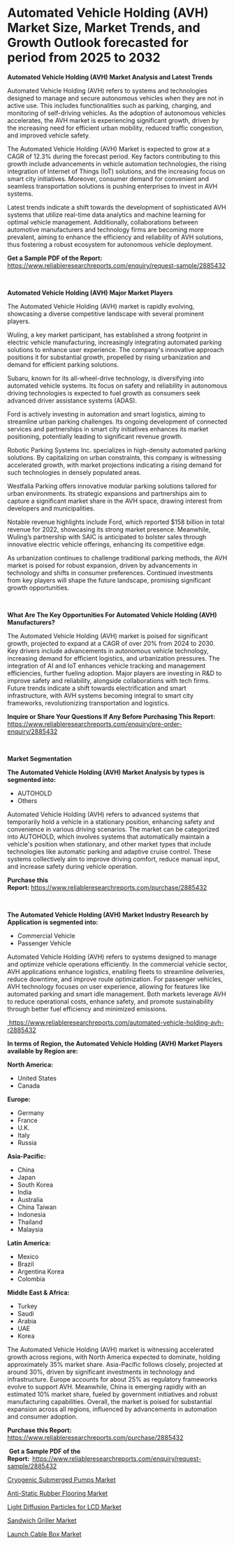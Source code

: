 <p><h1>Automated Vehicle Holding (AVH) Market Size, Market Trends, and Growth Outlook forecasted for period from 2025 to 2032</h1></p><p><strong>Automated Vehicle Holding (AVH) Market Analysis and Latest Trends</strong></p>
<p><p>Automated Vehicle Holding (AVH) refers to systems and technologies designed to manage and secure autonomous vehicles when they are not in active use. This includes functionalities such as parking, charging, and monitoring of self-driving vehicles. As the adoption of autonomous vehicles accelerates, the AVH market is experiencing significant growth, driven by the increasing need for efficient urban mobility, reduced traffic congestion, and improved vehicle safety.</p><p>The Automated Vehicle Holding (AVH) Market is expected to grow at a CAGR of 12.3% during the forecast period. Key factors contributing to this growth include advancements in vehicle automation technologies, the rising integration of Internet of Things (IoT) solutions, and the increasing focus on smart city initiatives. Moreover, consumer demand for convenient and seamless transportation solutions is pushing enterprises to invest in AVH systems.</p><p>Latest trends indicate a shift towards the development of sophisticated AVH systems that utilize real-time data analytics and machine learning for optimal vehicle management. Additionally, collaborations between automotive manufacturers and technology firms are becoming more prevalent, aiming to enhance the efficiency and reliability of AVH solutions, thus fostering a robust ecosystem for autonomous vehicle deployment.</p></p>
<p><strong>Get a Sample PDF of the Report:&nbsp;</strong> <a href="https://www.reliableresearchreports.com/enquiry/request-sample/2885432?utm_campaign=24&utm_medium=2&utm_source=Github&utm_content=ia&utm_term=13032025&utm_id=automated-vehicle-holding-avh">https://www.reliableresearchreports.com/enquiry/request-sample/2885432</a></p>
<p>&nbsp;</p>
<p><strong>Automated Vehicle Holding (AVH) Major Market Players</strong></p>
<p><p>The Automated Vehicle Holding (AVH) market is rapidly evolving, showcasing a diverse competitive landscape with several prominent players. </p><p>Wuling, a key market participant, has established a strong footprint in electric vehicle manufacturing, increasingly integrating automated parking solutions to enhance user experience. The company's innovative approach positions it for substantial growth, propelled by rising urbanization and demand for efficient parking solutions.</p><p>Subaru, known for its all-wheel-drive technology, is diversifying into automated vehicle systems. Its focus on safety and reliability in autonomous driving technologies is expected to fuel growth as consumers seek advanced driver assistance systems (ADAS).</p><p>Ford is actively investing in automation and smart logistics, aiming to streamline urban parking challenges. Its ongoing development of connected services and partnerships in smart city initiatives enhances its market positioning, potentially leading to significant revenue growth.</p><p>Robotic Parking Systems Inc. specializes in high-density automated parking solutions. By capitalizing on urban constraints, this company is witnessing accelerated growth, with market projections indicating a rising demand for such technologies in densely populated areas.</p><p>Westfalia Parking offers innovative modular parking solutions tailored for urban environments. Its strategic expansions and partnerships aim to capture a significant market share in the AVH space, drawing interest from developers and municipalities.</p><p>Notable revenue highlights include Ford, which reported $158 billion in total revenue for 2022, showcasing its strong market presence. Meanwhile, Wuling’s partnership with SAIC is anticipated to bolster sales through innovative electric vehicle offerings, enhancing its competitive edge. </p><p>As urbanization continues to challenge traditional parking methods, the AVH market is poised for robust expansion, driven by advancements in technology and shifts in consumer preferences. Continued investments from key players will shape the future landscape, promising significant growth opportunities.</p></p>
<p>&nbsp;</p>
<p><strong>What Are The Key Opportunities For Automated Vehicle Holding (AVH) Manufacturers?</strong></p>
<p><p>The Automated Vehicle Holding (AVH) market is poised for significant growth, projected to expand at a CAGR of over 20% from 2024 to 2030. Key drivers include advancements in autonomous vehicle technology, increasing demand for efficient logistics, and urbanization pressures. The integration of AI and IoT enhances vehicle tracking and management efficiencies, further fueling adoption. Major players are investing in R&D to improve safety and reliability, alongside collaborations with tech firms. Future trends indicate a shift towards electrification and smart infrastructure, with AVH systems becoming integral to smart city frameworks, revolutionizing transportation and logistics.</p></p>
<p><strong>Inquire or Share Your Questions If Any Before Purchasing This Report:</strong> <a href="https://www.reliableresearchreports.com/enquiry/pre-order-enquiry/2885432?utm_campaign=24&utm_medium=2&utm_source=Github&utm_content=ia&utm_term=13032025&utm_id=automated-vehicle-holding-avh">https://www.reliableresearchreports.com/enquiry/pre-order-enquiry/2885432</a></p>
<p>&nbsp;</p>
<p><strong>Market Segmentation</strong></p>
<p><strong>The Automated Vehicle Holding (AVH) Market Analysis by types is segmented into:</strong></p>
<p><ul><li>AUTOHOLD</li><li>Others</li></ul></p>
<p><p>Automated Vehicle Holding (AVH) refers to advanced systems that temporarily hold a vehicle in a stationary position, enhancing safety and convenience in various driving scenarios. The market can be categorized into AUTOHOLD, which involves systems that automatically maintain a vehicle's position when stationary, and other market types that include technologies like automatic parking and adaptive cruise control. These systems collectively aim to improve driving comfort, reduce manual input, and increase safety during vehicle operation.</p></p>
<p><strong>Purchase this Report:&nbsp;</strong><a href="https://www.reliableresearchreports.com/purchase/2885432?utm_campaign=24&utm_medium=2&utm_source=Github&utm_content=ia&utm_term=13032025&utm_id=automated-vehicle-holding-avh">https://www.reliableresearchreports.com/purchase/2885432</a></p>
<p>&nbsp;</p>
<p><strong>The Automated Vehicle Holding (AVH) Market Industry Research by Application is segmented into:</strong></p>
<p><ul><li>Commercial Vehicle</li><li>Passenger Vehicle</li></ul></p>
<p><p>Automated Vehicle Holding (AVH) refers to systems designed to manage and optimize vehicle operations efficiently. In the commercial vehicle sector, AVH applications enhance logistics, enabling fleets to streamline deliveries, reduce downtime, and improve route optimization. For passenger vehicles, AVH technology focuses on user experience, allowing for features like automated parking and smart idle management. Both markets leverage AVH to reduce operational costs, enhance safety, and promote sustainability through better fuel efficiency and minimized emissions.</p></p>
<p><a href="https://www.reliableresearchreports.com/automated-vehicle-holding-avh-r2885432?utm_campaign=24&utm_medium=2&utm_source=Github&utm_content=ia&utm_term=13032025&utm_id=automated-vehicle-holding-avh">&nbsp;https://www.reliableresearchreports.com/automated-vehicle-holding-avh-r2885432</a></p>
<p><strong>In terms of Region, the Automated Vehicle Holding (AVH) Market Players available by Region are:</strong></p>
<p>
    <p> <strong> North America: </strong>
        <ul>
            <li>United States</li>
            <li>Canada</li>
        </ul>
        </p> 
    <p> <strong> Europe: </strong>
        <ul>
            <li>Germany</li>
            <li>France</li>
            <li>U.K.</li>
            <li>Italy</li>
            <li>Russia</li>
        </ul>
        </p> 
    <p> <strong> Asia-Pacific: </strong>
        <ul>
            <li>China</li>
            <li>Japan</li>
            <li>South Korea</li>
            <li>India</li>
            <li>Australia</li>
            <li>China Taiwan</li>
            <li>Indonesia</li>
            <li>Thailand</li>
            <li>Malaysia</li>
        </ul>
        </p> 
    <p> <strong> Latin America: </strong>
        <ul>
            <li>Mexico</li>
            <li>Brazil</li>
            <li>Argentina Korea</li>
            <li>Colombia</li>
        </ul>
        </p> 
    <p> <strong> Middle East & Africa: </strong>
        <ul>
            <li>Turkey</li>
            <li>Saudi</li>
            <li>Arabia</li>
            <li>UAE</li>
            <li>Korea</li>
        </ul>
    </p>
    </p>
<p><p>The Automated Vehicle Holding (AVH) market is witnessing accelerated growth across regions, with North America expected to dominate, holding approximately 35% market share. Asia-Pacific follows closely, projected at around 30%, driven by significant investments in technology and infrastructure. Europe accounts for about 25% as regulatory frameworks evolve to support AVH. Meanwhile, China is emerging rapidly with an estimated 10% market share, fueled by government initiatives and robust manufacturing capabilities. Overall, the market is poised for substantial expansion across all regions, influenced by advancements in automation and consumer adoption.</p></p>
<p><strong>Purchase this Report: </strong><a href="https://www.reliableresearchreports.com/purchase/2885432?utm_campaign=24&utm_medium=2&utm_source=Github&utm_content=ia&utm_term=13032025&utm_id=automated-vehicle-holding-avh">https://www.reliableresearchreports.com/purchase/2885432</a></p>
<p>&nbsp;<strong>Get a Sample PDF of the Report:&nbsp;&nbsp;</strong><a href="https://www.reliableresearchreports.com/enquiry/request-sample/2885432?utm_campaign=24&utm_medium=2&utm_source=Github&utm_content=ia&utm_term=13032025&utm_id=automated-vehicle-holding-avh">https://www.reliableresearchreports.com/enquiry/request-sample/2885432</a></p>
<p><strong></strong></p>
<p><p><a href="https://github.com/bhuraoutenc8/Market-Research-Report-List-1/blob/main/cryogenic-submerged-pumps-market.md?utm_campaign=24&utm_medium=2&utm_source=Github&utm_content=ia&utm_term=13032025&utm_id=automated-vehicle-holding-avh">Cryogenic Submerged Pumps Market</a></p><p><a href="https://github.com/syskamazucqa/Market-Research-Report-List-1/blob/main/anti-static-rubber-flooring-market.md?utm_campaign=24&utm_medium=2&utm_source=Github&utm_content=ia&utm_term=13032025&utm_id=automated-vehicle-holding-avh">Anti-Static Rubber Flooring Market</a></p><p><a href="https://github.com/lelkohydesyj/Market-Research-Report-List-1/blob/main/light-diffusion-particles-for-lcd-market.md?utm_campaign=24&utm_medium=2&utm_source=Github&utm_content=ia&utm_term=13032025&utm_id=automated-vehicle-holding-avh">Light Diffusion Particles for LCD Market</a></p><p><a href="https://github.com/tandepinho3p/Market-Research-Report-List-1/blob/main/sandwich-griller-market.md?utm_campaign=24&utm_medium=2&utm_source=Github&utm_content=ia&utm_term=13032025&utm_id=automated-vehicle-holding-avh">Sandwich Griller Market</a></p><p><a href="https://github.com/cezilfinerv9/Market-Research-Report-List-1/blob/main/launch-cable-box-market.md?utm_campaign=24&utm_medium=2&utm_source=Github&utm_content=ia&utm_term=13032025&utm_id=automated-vehicle-holding-avh">Launch Cable Box Market</a></p></p>